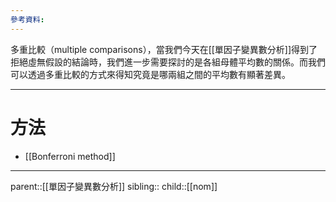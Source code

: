 ```yaml
---
參考資料:
---
```

多重比較（multiple comparisons），當我們今天在[[單因子變異數分析]]得到了拒絕虛無假設的結論時，我們進一步需要探討的是各組母體平均數的關係。而我們可以透過多重比較的方式來得知究竟是哪兩組之間的平均數有顯著差異。
- - -
# 方法
- [[Bonferroni method]]
- - -
parent::[[單因子變異數分析]]
sibling::
child::[[nom]]